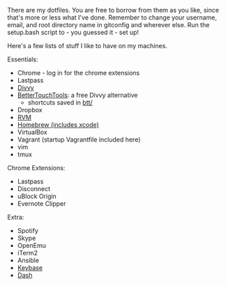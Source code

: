 There are my dotfiles. You are free to borrow from them as you like, since that's more or less what I've done. Remember to change your username, email, and root directory name in gitconfig and wherever else. Run the setup.bash script to - you guessed it - set up!

Here's a few lists of stuff I like to have on my machines.

Essentials:
  - Chrome - log in for the chrome extensions
  - Lastpass
  - [Divvy][divvy-link]
  - [BetterTouchTools][btt-link]: a free Divvy alternative
    - shortcuts saved in [btt/](./btt)
  - Dropbox
  - [RVM][rvm-link]
  - [Homebrew (includes xcode)][homebrew-link]
  - VirtualBox
  - Vagrant (startup Vagrantfile included here)
  - vim
  - tmux

Chrome Extensions:
  - Lastpass
  - Disconnect
  - uBlock Origin
  - Evernote Clipper

Extra:
  - Spotify
  - Skype
  - OpenEmu
  - iTerm2
  - Ansible
  - [Keybase][keybase-link]
  - [Dash][dash-link]

[divvy-link]: http://mizage.com/divvy/
[rvm-link]: https://rvm.io/
[homebrew-link]: http://brew.sh/
[keybase-link]: https://keybase.io/
[dash-link]: https://kapeli.com/dash
[btt-link]: http://www.boastr.net/

